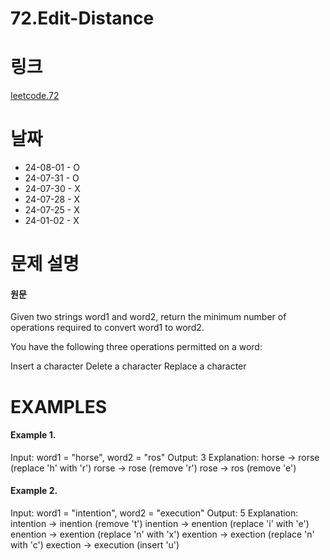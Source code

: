 # 72.Edit-Distance

# 링크

[leetcode.72](https://leetcode.com/problems/edit-distance/?envType=study-plan-v2&envId=leetcode-75)

# 날짜

* 24-08-01 - O
* 24-07-31 - O
* 24-07-30 - X
* 24-07-28 - X
* 24-07-25 - X
* 24-01-02 - X

# 문제 설명

#### 원문

Given two strings word1 and word2, return the minimum number of operations required to convert word1 to word2.

You have the following three operations permitted on a word:

Insert a character
Delete a character
Replace a character

# EXAMPLES

#### Example 1.

Input: word1 = "horse", word2 = "ros"
Output: 3
Explanation:
horse -> rorse (replace 'h' with 'r')
rorse -> rose (remove 'r')
rose -> ros (remove 'e')

#### Example 2.

Input: word1 = "intention", word2 = "execution"
Output: 5
Explanation:
intention -> inention (remove 't')
inention -> enention (replace 'i' with 'e')
enention -> exention (replace 'n' with 'x')
exention -> exection (replace 'n' with 'c')
exection -> execution (insert 'u')

